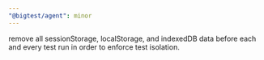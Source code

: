 ```yaml
---
"@bigtest/agent": minor
---
```

remove all sessionStorage, localStorage, and indexedDB data before
each and every test run in order to enforce test isolation.
